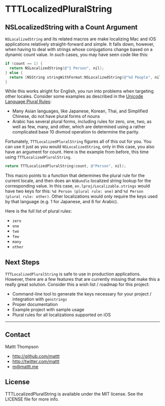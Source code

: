 # TTTLocalizedPluralString
## NSLocalizedString with a Count Argument

`NSLocalizedString` and its related macros are make localizing Mac and iOS applications relatively straight-forward and simple. It falls down, however, when having to deal with strings whose conjugations change based on a dynamic count value. In such cases, you may have seen code like this:

``` objective-c
if (count == 1) {
  return NSLocalizedString(@"1 Person", nil);
} else {
  return [NSString stringWithFormat:NSLocalizedString(@"%d People", nil), count];
}
```

While this works alright for English, you run into problems when targeting other locales. Consider some examples as described in the [Unicode Language Plural Rules](http://unicode.org/repos/cldr-tmp/trunk/diff/supplemental/language_plural_rules.html):

* Many Asian languages, like Japanese, Korean, Thai, and Simplified Chinese, do not have plural forms of nouns
* Arabic has several plural forms, including rules for zero, one, two, as well as few, many, and other, which are determined using a rather complicated base 10 divmod operation to determine the parity.

Fortunately, `TTTLocalizedPluralString` figures all of this out for you. You can use it just as you would `NSLocalizedString`, only in this case, you also have an argument for count. Here is the example from before, this time using `TTTLocalizedPluralString`. 

``` objective-c
return TTTLocalizedPluralString(count, @"Person", nil);
```

This macro points to a function that determines the plural rule for the current locale, and then does an `NSBundle` localized string lookup for the corresponding value. In this case, `en.lproj/Localizable.strings` would have two keys for this: `%d Person (plural rule: one)` and `%d Person (plural rule: other)`. Other localizations would only require the keys used by that language (e.g. 1 for Japanese, and 6 for Arabic).

Here is the full list of plural rules:

* `zero`
* `one`
* `two`
* `few`
* `many`
* `other`

## Next Steps

`TTTLocalizedPluralString` is safe to use in production applications. However, there are a few features that are currently missing that make this a really great solution. Consider this a wish list / roadmap for this project:

* Command-line tool to generate the keys necessary for your project / integration with `genstrings`
* Proper documentation
* Example project with sample usage
* Plural rules for all localizations supported on iOS

---

## Contact

Mattt Thompson

- http://github.com/mattt
- http://twitter.com/mattt
- m@mattt.me

## License

TTTLocalizedPluralString is available under the MIT license. See the LICENSE file for more info.
